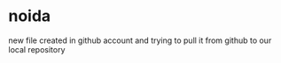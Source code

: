 # noida
new file created in github account and trying to pull it from github to our local repository

